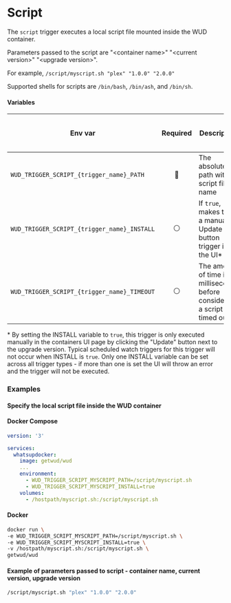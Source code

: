 # Script

The `script` trigger executes a local script file mounted inside the WUD container. 

Parameters passed to the script are "\<container name\>" "\<current version\>" "\<upgrade version\>".

For example, `/script/myscript.sh "plex" "1.0.0" "2.0.0"`

Supported shells for scripts are `/bin/bash`, `/bin/ash`, and `/bin/sh`. 

#### Variables

| Env var                                         |    Required    | Description                                                              | Supported values             | Default value when missing |
|-------------------------------------------------|:--------------:|--------------------------------------------------------------------------|------------------------------|----------------------------| 
| `WUD_TRIGGER_SCRIPT_{trigger_name}_PATH`        |  :red_circle:  | The absolute path with script file name                                  | Any local path               |                            |
| `WUD_TRIGGER_SCRIPT_{trigger_name}_INSTALL`     | :white_circle: | If `true`, makes this a manual Update button trigger in the UI\*         | `true`, `false`              | `false`                     |
| `WUD_TRIGGER_SCRIPT_{trigger_name}_TIMEOUT`     | :white_circle: | The amount of time in milliseconds before considering a script timed out | integer in ms                | `5000`                    |

\* By setting the INSTALL variable to `true`, this trigger is only executed manually in the containers UI page by clicking the "Update" button next to the upgrade version. Typical scheduled watch triggers for this trigger will not occur when INSTALL is `true`. Only one INSTALL variable can be set across all trigger types - if more than one is set the UI will throw an error and the trigger will not be executed. 

### Examples

#### Specify the local script file inside the WUD container 

<!-- tabs:start -->
#### **Docker Compose**
```yaml
version: '3'

services:
  whatsupdocker:
    image: getwud/wud
    ...
    environment:
      - WUD_TRIGGER_SCRIPT_MYSCRIPT_PATH=/script/myscript.sh
      - WUD_TRIGGER_SCRIPT_MYSCRIPT_INSTALL=true
    volumes:
      - /hostpath/myscript.sh:/script/myscript.sh
```
#### **Docker**
```bash
docker run \
-e WUD_TRIGGER_SCRIPT_MYSCRIPT_PATH=/script/myscript.sh \
-e WUD_TRIGGER_SCRIPT_MYSCRIPT_INSTALL=true \
-v /hostpath/myscript.sh:/script/myscript.sh \
getwud/wud
```
<!-- tabs:end -->

#### Example of parameters passed to script - container name, current version, upgrade version
```bash
/script/myscript.sh "plex" "1.0.0" "2.0.0"
```

